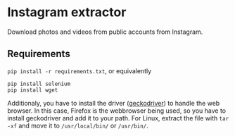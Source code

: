 # Instagram extractor
Download photos and videos from public accounts from Instagram.

## Requirements
`pip install -r requirements.txt`, or equivalently 

    pip install selenium
    pip install wget

Additionaly, you have to install the driver ([geckodriver](https://github.com/mozilla/geckodriver/releases)) to handle the web browser. In this case, Firefox is the webbrowser being used, so you have to install geckodriver and add it to your path. For Linux, extract the file with `tar -xf` and move it to `/usr/local/bin/` or `/usr/bin/`.
